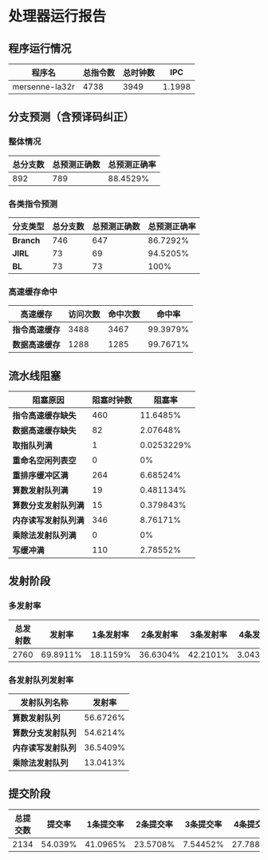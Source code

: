 # 处理器运行报告
## 程序运行情况
|程序名|总指令数|总时钟数|IPC|
|---|---|---|---|
|mersenne-la32r|4738|3949|1.1998|

## 分支预测（含预译码纠正）
### 整体情况
|总分支数|总预测正确数|总预测正确率|
|---|---|---|
|892|789|88.4529%|

### 各类指令预测
|分支类型|总分支数|总预测正确数|总预测正确率|
|---|---|---|---|
|**Branch**| 746 | 647 | 86.7292%|
|**JIRL**| 73 | 69 | 94.5205%|
|**BL**| 73 | 73 | 100%|

### 高速缓存命中
|高速缓存|访问次数|命中次数|命中率|
|---|---|---|---|
|**指令高速缓存**| 3488 | 3467 | 99.3979%|
|**数据高速缓存**| 1288 | 1285 | 99.7671%|
## 流水线阻塞
|阻塞原因|阻塞时钟数|阻塞率|
|---|---|---|
|**指令高速缓存缺失**| 460 | 11.6485%|
|**数据高速缓存缺失**| 82 | 2.07648%|
|**取指队列满**| 1 | 0.0253229%|
|**重命名空闲列表空**|0 | 0%|
|**重排序缓冲区满**|264 | 6.68524%|
|**算数发射队列满**|19 | 0.481134%|
|**算数分支发射队列满**|15 | 0.379843%|
|**内存读写发射队列满**|346 | 8.76171%|
|**乘除法发射队列满**|0 | 0%|
|**写缓冲满**|110 | 2.78552%|

## 发射阶段
### 多发射率
|总发射数|发射率|1条发射率|2条发射率|3条发射率|4条发射率|
|---|---|---|---|---|---|
|2760|69.8911%|18.1159%|36.6304%|42.2101%|3.04348%|

### 各发射队列发射率
|发射队列名称|发射率|
|---|---|
|**算数发射队列**|56.6726%|
|**算数分支发射队列**|54.6214%|
|**内存读写发射队列**|36.5409%|
|**乘除法发射队列**|13.0413%|

## 提交阶段
|总提交数|提交率|1条提交率|2条提交率|3条提交率|4条提交率|
|---|---|---|---|---|---|
|2134|54.039%|41.0965%|23.5708%|7.54452%|27.7882%|
